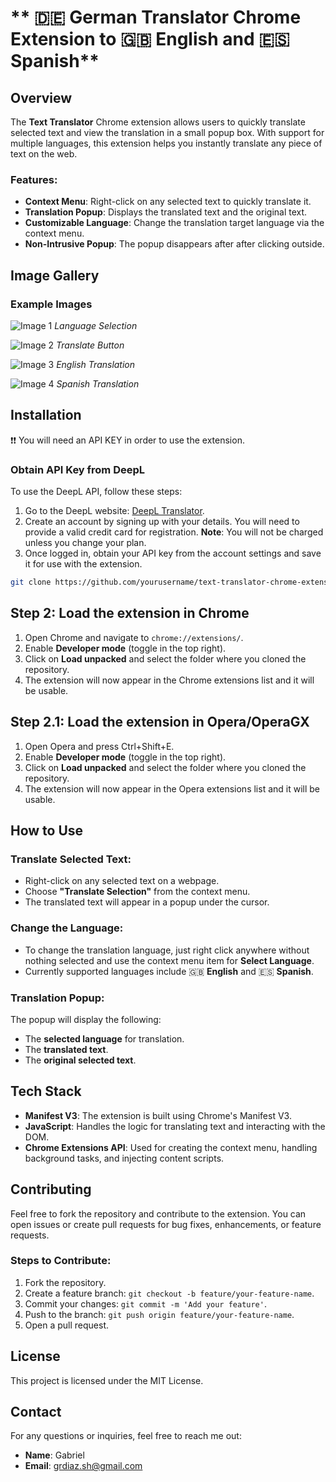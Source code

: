 # ** 🇩🇪 German Translator Chrome Extension to 🇬🇧 English and 🇪🇸 Spanish**

## Overview

The **Text Translator** Chrome extension allows users to quickly translate selected text and view the translation in a small popup box. With support for multiple languages, this extension helps you instantly translate any piece of text on the web.

### Features:
- **Context Menu**: Right-click on any selected text to quickly translate it.
- **Translation Popup**: Displays the translated text and the original text.
- **Customizable Language**: Change the translation target language via the context menu.
- **Non-Intrusive Popup**: The popup disappears after after clicking outside.

## Image Gallery

### Example Images

![Image 1](![image](https://github.com/user-attachments/assets/70bc2e0d-8532-4cda-870a-fb694c1211bc))
*Language Selection*

![Image 2](![image](https://github.com/user-attachments/assets/20f4f515-48de-4d02-aee8-f11c21d63429))
*Translate Button*

![Image 3](![image](https://github.com/user-attachments/assets/79e9b1f4-93d0-4cb8-9587-61fa14e25938))
*English Translation*

![Image 4](![image](https://github.com/user-attachments/assets/9fde26ab-d882-449d-8ad0-1d5451d98b8d))
*Spanish Translation*

## Installation

❗❗ You will need an API KEY in order to use the extension.

### Obtain API Key from DeepL

To use the DeepL API, follow these steps:

1. Go to the DeepL website: [DeepL Translator](https://www.deepl.com/es/translator).
2. Create an account by signing up with your details. You will need to provide a valid credit card for registration. **Note**: You will not be charged unless you change your plan.
3. Once logged in, obtain your API key from the account settings and save it for use with the extension.

```bash
git clone https://github.com/yourusername/text-translator-chrome-extension.git
```

## Step 2: Load the extension in Chrome

1. Open Chrome and navigate to `chrome://extensions/`.
2. Enable **Developer mode** (toggle in the top right).
3. Click on **Load unpacked** and select the folder where you cloned the repository.
4. The extension will now appear in the Chrome extensions list and it will be usable.

## Step 2.1: Load the extension in Opera/OperaGX

1. Open Opera and press Ctrl+Shift+E.
2. Enable **Developer mode** (toggle in the top right).
3. Click on **Load unpacked** and select the folder where you cloned the repository.
4. The extension will now appear in the Opera extensions list and it will be usable.

## How to Use

### Translate Selected Text:
- Right-click on any selected text on a webpage.
- Choose **"Translate Selection"** from the context menu.
- The translated text will appear in a popup under the cursor.

### Change the Language:
- To change the translation language, just right click anywhere without nothing selected and use the context menu item for **Select Language**.
- Currently supported languages include 🇬🇧 **English** and 🇪🇸 **Spanish**.

### Translation Popup:
The popup will display the following:
- The **selected language** for translation.
- The **translated text**.
- The **original selected text**.

## Tech Stack

- **Manifest V3**: The extension is built using Chrome's Manifest V3.
- **JavaScript**: Handles the logic for translating text and interacting with the DOM.
- **Chrome Extensions API**: Used for creating the context menu, handling background tasks, and injecting content scripts.

## Contributing

Feel free to fork the repository and contribute to the extension. You can open issues or create pull requests for bug fixes, enhancements, or feature requests.

### Steps to Contribute:
1. Fork the repository.
2. Create a feature branch: `git checkout -b feature/your-feature-name`.
3. Commit your changes: `git commit -m 'Add your feature'`.
4. Push to the branch: `git push origin feature/your-feature-name`.
5. Open a pull request.

## License
This project is licensed under the MIT License.

## Contact

For any questions or inquiries, feel free to reach me out:

- **Name**: Gabriel
- **Email**: grdiaz.sh@gmail.com

